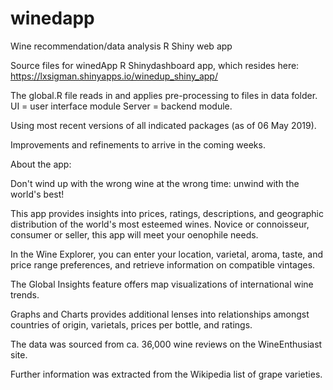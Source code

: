 # winedapp
Wine recommendation/data analysis R Shiny web app 

Source files for winedApp R Shinydashboard app, which resides here: https://lxsigman.shinyapps.io/winedup_shiny_app/

The global.R file reads in and applies pre-processing to files in data folder. 
UI = user interface module 
Server = backend module. 

Using most recent versions of all indicated packages (as of 06 May 2019). 

Improvements and refinements to arrive in the coming weeks. 

About the app: 

Don't wind up with the wrong wine at the wrong time: unwind with the world's best!

This app provides insights into prices, ratings, descriptions, and geographic distribution of the world's most esteemed wines. Novice or connoisseur, consumer or seller, this app will meet your oenophile needs.

In the Wine Explorer, you can enter your location, varietal, aroma, taste, and price range preferences, and retrieve information on compatible vintages.

The Global Insights feature offers map visualizations of international wine trends.

Graphs and Charts provides additional lenses into relationships amongst countries of origin, varietals, prices per bottle, and ratings.

The data was sourced from ca. 36,000 wine reviews on the WineEnthusiast site.

Further information was extracted from the Wikipedia list of grape varieties.

